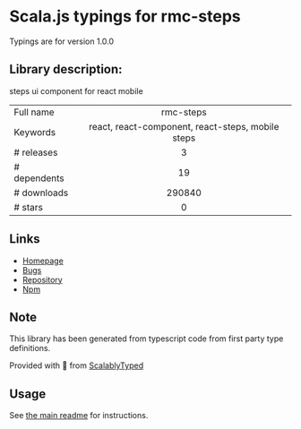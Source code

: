 
# Scala.js typings for rmc-steps

Typings are for version 1.0.0

## Library description:
steps ui component for react mobile

|                    |                 |
| ------------------ | :-------------: |
| Full name          | rmc-steps |
| Keywords           | react, react-component, react-steps, mobile steps |
| # releases         | 3 |
| # dependents       | 19 |
| # downloads        | 290840 |
| # stars            | 0 |

## Links
- [Homepage](http://github.com/react-component/m-steps)
- [Bugs](http://github.com/react-component/m-steps/issues)
- [Repository](https://github.com/react-component/m-steps)
- [Npm](https://www.npmjs.com/package/rmc-steps)
    


## Note
This library has been generated from typescript code from first party type definitions.

Provided with :purple_heart: from [ScalablyTyped](https://github.com/oyvindberg/ScalablyTyped)

## Usage
See [the main readme](../../readme.md) for instructions.


